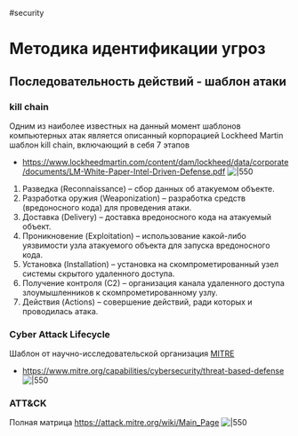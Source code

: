 #security 
# Методика идентификации угроз

## Последовательность действий - шаблон атаки
### kill chain
Одним из наиболее известных на данный момент шаблонов компьютерных атак является описанный корпорацией Lockheed Martin шаблон kill chain, включающий в себя 7 этапов
- https://www.lockheedmartin.com/content/dam/lockheed/data/corporate/documents/LM-White-Paper-Intel-Driven-Defense.pdf
![|550](9z17zpxsbsuryt7_pryml7gpfg4.png)
1. Разведка (Reconnaissance) – сбор данных об атакуемом объекте.  
2. Разработка оружия (Weaponization) – разработка средств (вредоносного кода) для проведения атаки.  
3. Доставка (Delivery) – доставка вредоносного кода на атакуемый объект.
4. Проникновение (Exploitation) – использование какой-либо уязвимости узла атакуемого объекта для запуска вредоносного кода.
5. Установка (Installation) – установка на скомпрометированный узел системы скрытого удаленного доступа.
6. Получение контроля (С2) – организация канала удаленного доступа злоумышленников к скомпрометированному узлу.
7. Действия (Actions) – совершение действий, ради которых и проводилась атака.

### Cyber Attack Lifecycle
Шаблон от научно-исследовательской организация [MITRE](https://www.mitre.org/)
- https://www.mitre.org/capabilities/cybersecurity/threat-based-defense
![|550](fqc0yutt1au1honbihjmduawjqm.png)

### ATT&CK
Полная матрица https://attack.mitre.org/wiki/Main_Page
![|550](kjmdteoktlz0baehdgzxegk4bjm.jpeg)
